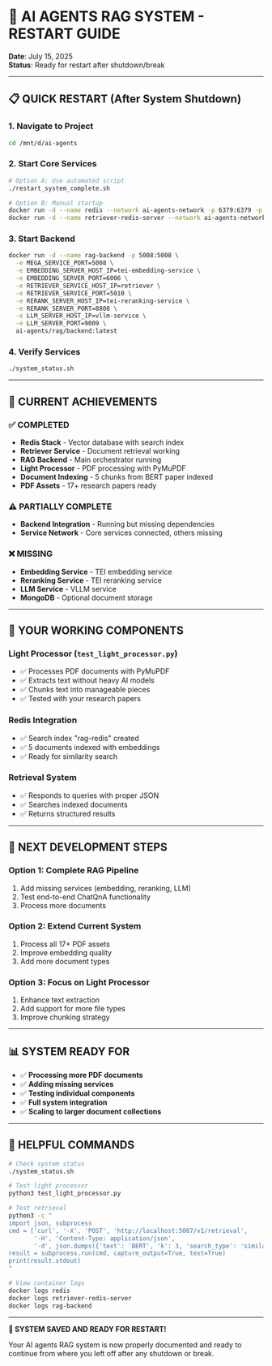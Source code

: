# 🚀 AI AGENTS RAG SYSTEM - RESTART GUIDE
**Date**: July 15, 2025  
**Status**: Ready for restart after shutdown/break

---

## 📋 QUICK RESTART (After System Shutdown)

### 1. **Navigate to Project**
```bash
cd /mnt/d/ai-agents
```

### 2. **Start Core Services**
```bash
# Option A: Use automated script
./restart_system_complete.sh

# Option B: Manual startup
docker run -d --name redis --network ai-agents-network -p 6379:6379 -p 8001:8001 redis/redis-stack:latest
docker run -d --name retriever-redis-server --network ai-agents-network -p 5007:7000 -e REDIS_URL="redis://redis:6379" -e HUGGINGFACEHUB_API_TOKEN="YOUR_HUGGINGFACE_TOKEN" ai-agents/retriever:latest
```

### 3. **Start Backend**
```bash
docker run -d --name rag-backend -p 5008:5008 \
  -e MEGA_SERVICE_PORT=5008 \
  -e EMBEDDING_SERVER_HOST_IP=tei-embedding-service \
  -e EMBEDDING_SERVER_PORT=6006 \
  -e RETRIEVER_SERVICE_HOST_IP=retriever \
  -e RETRIEVER_SERVICE_PORT=5010 \
  -e RERANK_SERVER_HOST_IP=tei-reranking-service \
  -e RERANK_SERVER_PORT=8808 \
  -e LLM_SERVER_HOST_IP=vllm-service \
  -e LLM_SERVER_PORT=9009 \
  ai-agents/rag/backend:latest
```

### 4. **Verify Services**
```bash
./system_status.sh
```

---

## 🎯 CURRENT ACHIEVEMENTS

### ✅ **COMPLETED**
- **Redis Stack** - Vector database with search index
- **Retriever Service** - Document retrieval working
- **RAG Backend** - Main orchestrator running
- **Light Processor** - PDF processing with PyMuPDF
- **Document Indexing** - 5 chunks from BERT paper indexed
- **PDF Assets** - 17+ research papers ready

### ⚠️ **PARTIALLY COMPLETE**
- **Backend Integration** - Running but missing dependencies
- **Service Network** - Core services connected, others missing

### ❌ **MISSING**
- **Embedding Service** - TEI embedding service
- **Reranking Service** - TEI reranking service  
- **LLM Service** - VLLM service
- **MongoDB** - Optional document storage

---

## 🔧 YOUR WORKING COMPONENTS

### **Light Processor** (`test_light_processor.py`)
- ✅ Processes PDF documents with PyMuPDF
- ✅ Extracts text without heavy AI models
- ✅ Chunks text into manageable pieces
- ✅ Tested with your research papers

### **Redis Integration**
- ✅ Search index "rag-redis" created
- ✅ 5 documents indexed with embeddings
- ✅ Ready for similarity search

### **Retrieval System**
- ✅ Responds to queries with proper JSON
- ✅ Searches indexed documents
- ✅ Returns structured results

---

## 🚀 NEXT DEVELOPMENT STEPS

### **Option 1: Complete RAG Pipeline**
1. Add missing services (embedding, reranking, LLM)
2. Test end-to-end ChatQnA functionality
3. Process more documents

### **Option 2: Extend Current System**
1. Process all 17+ PDF assets
2. Improve embedding quality
3. Add more document types

### **Option 3: Focus on Light Processor**
1. Enhance text extraction
2. Add support for more file types
3. Improve chunking strategy

---

## 📊 SYSTEM READY FOR

- ✅ **Processing more PDF documents**
- ✅ **Adding missing services**
- ✅ **Testing individual components**
- ✅ **Full system integration**
- ✅ **Scaling to larger document collections**

---

## 🔄 HELPFUL COMMANDS

```bash
# Check system status
./system_status.sh

# Test light processor
python3 test_light_processor.py

# Test retrieval
python3 -c "
import json, subprocess
cmd = ['curl', '-X', 'POST', 'http://localhost:5007/v1/retrieval', 
       '-H', 'Content-Type: application/json',
       '-d', json.dumps({'text': 'BERT', 'k': 3, 'search_type': 'similarity'})]
result = subprocess.run(cmd, capture_output=True, text=True)
print(result.stdout)
"

# View container logs
docker logs redis
docker logs retriever-redis-server
docker logs rag-backend
```

---

**🎉 SYSTEM SAVED AND READY FOR RESTART!**

Your AI agents RAG system is now properly documented and ready to continue from where you left off after any shutdown or break.
